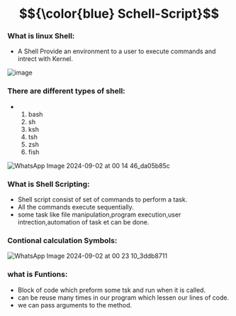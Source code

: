 # $${\color{blue}  Schell-Script}$$


### What is linux Shell:

- A Shell Provide an environment to a user to execute commands and intrect with Kernel.


![image](https://github.com/user-attachments/assets/1bf18ad2-8dfc-423b-bb7f-d4ff97eb5e85)



### There are different types of shell:
- 1. bash
  2. sh
  3. ksh
  4. tsh
  5. zsh
  6. fish

![WhatsApp Image 2024-09-02 at 00 14 46_da05b85c](https://github.com/user-attachments/assets/b7b36aa1-5c32-47b0-a7a0-861f653d9087)


### What is Shell Scripting:
- Shell script consist of set of commands to perform a task.
- All the commands execute sequentially.
- some task like file manipulation,program execution,user intrection,automation of task et can be done.



### Contional calculation Symbols:
![WhatsApp Image 2024-09-02 at 00 23 10_3ddb8711](https://github.com/user-attachments/assets/b6c95de7-4c4e-4db5-90a8-1bf9d733f36f)



### what is Funtions:
-  Block of code which preform some tsk and run when it is called.
-  can be reuse many times in our program which lessen our lines of code.
-  we can pass arguments to the method.
